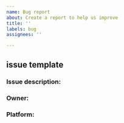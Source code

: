 ```yaml
---
name: Bug report
about: Create a report to help us improve
title: ''
labels: bug
assignees: ''

---
```


## issue template

### Issue description:
### Owner:
### Platform:
